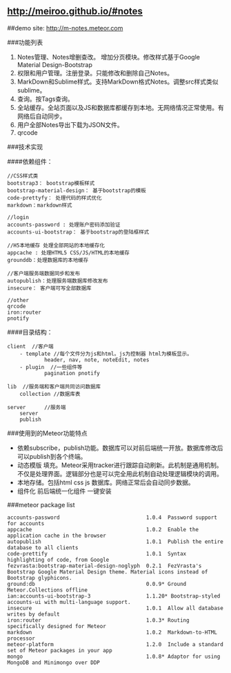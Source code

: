 ## <http://meiroo.github.io/#notes>

##demo site: <http://m-notes.meteor.com>

###功能列表
1. Notes管理、Notes增删查改。 增加分页模块。修改样式基于Google Material Design-Bootstrap
2. 权限和用户管理。注册登录。只能修改和删除自己Notes。
3. MarkDown和Sublime样式。支持MarkDown格式Notes。调整src样式类似sublime。
4. 查询。按Tags查询。
5. 全站缓存。全站页面以及JS和数据库都缓存到本地。无网络情况正常使用。有网络后自动同步。
6. 用户全部Notes导出下载为JSON文件。
7. qrcode


###技术实现


####依赖组件：
```
//CSS样式类
bootstrap3： bootstrap模板样式
bootstrap-material-design： 基于bootstrap的模板
code-prettyfy： 处理代码的样式优化
markdown：markdown样式

//login
accounts-password : 处理账户密码添加验证
accounts-ui-bootstrap： 基于bootstrap的登陆框样式

//H5本地缓存 处理全部网站的本地缓存化
appcache : 处理HTML5 CSS/JS/HTML的本地缓存
grounddb：处理数据库的本地缓存

//客户端服务端数据同步和发布
autopublish：处理服务端数据库修改发布
insecure： 客户端可写全部数据库

//other
qrcode
iron:router
pnotify
```

####目录结构：
```
client  //客户端
    - template //每个文件分为js和html。js为控制器 html为模板显示。
            header, nav, note, noteEdit, notes
    - plugin  //一些组件等
            pagination pnotify

lib  //服务端和客户端共同访问数据库
    collection //数据库表

server      //服务端
    server
    publish

```


###使用到的Meteor功能特点
* 依赖subscribe，publish功能。数据库可以对前后端统一开放。数据库修改后可以publish到各个终端。  
* 动态模版 填充。Meteor采用tracker进行跟踪自动刷新。此机制是通用机制。不仅是处理界面。逻辑部分也是可以完全用此机制自动处理逻辑模块的调用。
* 本地存储。包括html css js 数据库。网络正常后会自动同步数据。
* 组件化  前后端统一化组件 一键安装

###meteor package list
```
accounts-password                            1.0.4  Password support for accounts
appcache                                     1.0.2  Enable the application cache in the browser
autopublish                                  1.0.1  Publish the entire database to all clients
code-prettify                                1.0.1  Syntax highlighting of code, from Google
fezvrasta:bootstrap-material-design-noglyph  0.2.1  FezVrasta's Bootstrap Google Material Design theme. Material icons instead of Bootstrap glyphicons.
ground:db                                    0.0.9* Ground Meteor.Collections offline
ian:accounts-ui-bootstrap-3                  1.1.20* Bootstrap-styled accounts-ui with multi-language support.
insecure                                     1.0.1  Allow all database writes by default
iron:router                                  1.0.3* Routing specifically designed for Meteor
markdown                                     1.0.2  Markdown-to-HTML processor
meteor-platform                              1.2.0  Include a standard set of Meteor packages in your app
mongo                                        1.0.8* Adaptor for using MongoDB and Minimongo over DDP


```
